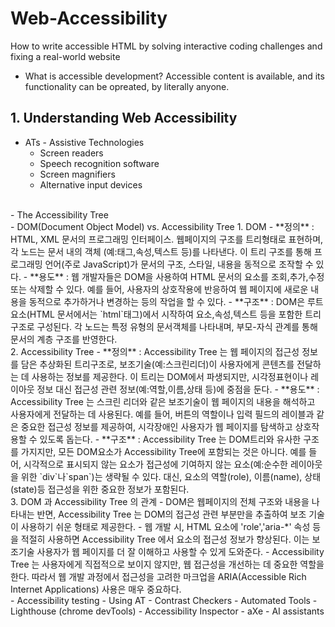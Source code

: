 # Web-Accessibility
How to write accessible HTML by solving interactive coding challenges and fixing a real-world website

- What is accessible development?
Accessible content is available, and its functionality can be opreated, by literally anyone.

## 1. Understanding Web Accessibility
- ATs - Assistive Technologies
    - Screen readers
    - Speech recognition software
    - Screen magnifiers
    - Alternative input devices 
<br>
- The Accessibility Tree 

<br>
- DOM(Document Object Model) vs. Accessibility Tree
    1. DOM 
    - **정의** : HTML, XML 문서의 프로그래밍 인터페이스. 웹페이지의 구조를 트리형태로 표현하며, 각 노드는 문서 내의 객체 (예:태그,속성,텍스트 등)를 나타낸다. 이 트리 구조를 통해 프로그래밍 언어(주로 JavaScript)가 문서의 구조, 스타일, 내용을 동적으로 조작할 수 있다.
    - **용도** : 웹 개발자들은 DOM을 사용하여 HTML 문서의 요소를 조회,추가,수정 또는 삭제할 수 있다. 예를 들어, 사용자의 상호작용에 반응하여 웹 페이지에 새로운 내용을 동적으로 추가하거나 변경하는 등의 작업을 할 수 있다.
    - **구조** : DOM은 루트요소(HTML 문서에서는 `html`태그)에서 시작하여 요소,속성,텍스트 등을 포함한 트리구조로 구성된다. 각 노드는 특정 유형의 문서객체를 나타내며, 부모-자식 관계를 통해 문서의 계층 구조를 반영한다.
    <br>
    2. Accessibility Tree
    - **정의** : Accessibility Tree 는 웹 페이지의 접근성 정보를 담은 추상화된 트리구조로, 보조기술(예:스크린리더)이 사용자에게 콘텐츠를 전달하는 데 사용하는 정보를 제공한다. 이 트리는 DOM에서 파생되지만, 시각정표현이나 레이아웃 정보 대신 접근성 관련 정보(예:역할,이름,상태 등)에 중점을 둔다.
    - **용도** : Accessibility Tree 는 스크린 리더와 같은 보조기술이 웹 페이지의 내용을 해석하고 사용자에게 전달하는 데 사용된다. 예를 들어, 버튼의 역할이나 입력 필드의 레이블과 같은 중요한 접근성 정보를 제공하여, 시각장애인 사용자가 웹 페이지를 탐색하고 상호작용할 수 있도록 돕는다.
    - **구조** : Accessibility Tree 는 DOM트리와 유사한 구조를 가지지만, 모든 DOM요소가 Accessibility Tree에 포함되는 것은 아니다. 예를 들어, 시각적으로 표시되지 않는 요소가 접근성에 기여하지 않는 요소(예:순수한 레이아웃을 위한 `div`나`span`)는 생략될 수 있다. 대신, 요소의 역할(role), 이름(name), 상태(state)등 접근성을 위한 중요한 정보가 포함된다.
    <br>
    3. DOM 과 Accessibility Tree 의 관계
    - DOM은 웹페이지의 전체 구조와 내용을 나타내는 반면, Accessibility Tree 는 DOM의 접근성 관련 부분만을 추출하여 보조 기술이 사용하기 쉬운 형태로 제공한다.
    - 웹 개발 시, HTML 요소에 'role','aria-*' 속성 등을 적절히 사용하면 Accessibility Tree 에서 요소의 접근성 정보가 향상된다. 이는 보조기술 사용자가 웹 페이지를 더 잘 이해하고 사용할 수 있게 도와준다.
    - Accessibility Tree 는 사용자에게 직접적으로 보이지 않지만, 웹 접근성을 개선하는 데 중요한 역할을 한다. 따라서 웹 개발 과정에서 접근성을 고려한 마크업을 ARIA(Accessible Rich Internet Applications) 사용은 매우 중요하다.
<br>
- Accessibility testing
    - Using AT
    - Contrast Checkers
    - Automated Tools 
        - Lighthouse (chrome devTools)
        - Accessibility Inspector
        - aXe
    - AI assistants